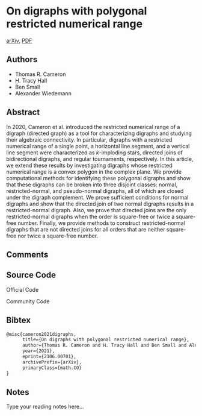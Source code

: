 
# On digraphs with polygonal restricted numerical range

[arXiv](https://arxiv.org/abs/2106.0701), [PDF](https://arxiv.org/pdf/2106.0701.pdf)

## Authors

- Thomas R. Cameron
- H. Tracy Hall
- Ben Small
- Alexander Wiedemann

## Abstract

In 2020, Cameron et al. introduced the restricted numerical range of a digraph (directed graph) as a tool for characterizing digraphs and studying their algebraic connectivity. In particular, digraphs with a restricted numerical range of a single point, a horizontal line segment, and a vertical line segment were characterized as $k$-imploding stars, directed joins of bidirectional digraphs, and regular tournaments, respectively. In this article, we extend these results by investigating digraphs whose restricted numerical range is a convex polygon in the complex plane. We provide computational methods for identifying these polygonal digraphs and show that these digraphs can be broken into three disjoint classes: normal, restricted-normal, and pseudo-normal digraphs, all of which are closed under the digraph complement. We prove sufficient conditions for normal digraphs and show that the directed join of two normal digraphs results in a restricted-normal digraph. Also, we prove that directed joins are the only restricted-normal digraphs when the order is square-free or twice a square-free number. Finally, we provide methods to construct restricted-normal digraphs that are not directed joins for all orders that are neither square-free nor twice a square-free number.

## Comments



## Source Code

Official Code



Community Code



## Bibtex

```tex
@misc{cameron2021digraphs,
      title={On digraphs with polygonal restricted numerical range}, 
      author={Thomas R. Cameron and H. Tracy Hall and Ben Small and Alexander Wiedemann},
      year={2021},
      eprint={2106.00701},
      archivePrefix={arXiv},
      primaryClass={math.CO}
}
```

## Notes

Type your reading notes here...

